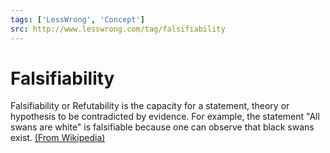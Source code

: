 ```yaml
---
tags: ['LessWrong', 'Concept']
src: http://www.lesswrong.com/tag/falsifiability
---
```


# Falsifiability
Falsifiability or Refutability is the capacity for a statement, theory or hypothesis to be contradicted by evidence. For example, the statement "All swans are white" is falsifiable because one can observe that black swans exist. [(From Wikipedia)](https://en.wikipedia.org/wiki/Falsifiability)

